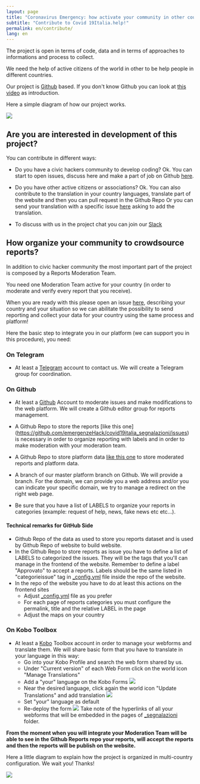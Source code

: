 ```yaml
---
layout: page
title: "Coronavirus Emergency: how activate your community in other countries"
subtitle: "Contribute to Covid 19Italia.help!"
permalink: en/contribute/
lang: en
---
```


The project is open in terms of code, data and in terms of approaches to informations and process to collect.

We need the help of active citizens of the world in other to be help people in different countries.

Our project is [Github](www.github.com) based. If you don't know Github you can look at [this video](https://www.youtube.com/watch?v=noZnOSpcjYY&t) as introduction.

Here a simple diagram of how our project works.

![](https://raw.githubusercontent.com/emergenzeHack/covid19italia/master/images/process1.jpg)


## Are you are interested in development of this project?

You can contribute in different ways:

* Do you have a civic hackers community to develop coding? Ok. You can start to open issues, discuss here and make a part of  job on Github [here](https://github.com/emergenzeHack/covid19italia/issues).

* Do you have other active citizens or associations? Ok. You can also contribute to the translation in your country languages, translate part of the website and then you can pull request in the Github Repo Or you can send your translation with a specific issue [here](https://github.com/emergenzeHack/covid19italia/issues) asking to add the translation.

* To discuss with us in the project chat you can join our [Slack](https://covid19peoplehelp.slack.com)

## How organize your community to crowdsource reports?

In addition to civic hacker community the most important part of the project is composed by a Reports Moderation Team.

You need one Moderation Team active for your country (in order to moderate and verify every report that you receive).

When you are ready with this please open an issue [here](https://github.com/emergenzehack/covid19italia/issues/new?title=%5BNewCountryCollaboration%5D), describing your country and your situation so we can abilitate the possibility to send reporting and collect your data for your country using the same process and platform!

Here the basic step to integrate you in our platform (we can support you in this procedure), you need:

### On Telegram
- At least a [Telegram](https://web.telegram.org/#/login) account to contact us. We will create a Telegram group for coordination.

### On Github
- At least a [Github](www.github.com) Account to moderate issues and make modifications to the web platform. We will create a Github editor group for reports management.

- A Github Repo to store the reports [like this one]
(https://github.com/emergenzeHack/covid19italia_segnalazioni/issues) is necessary in order to organize reporting with labels and in order to make moderation with your moderation team.

- A Github Repo to store platform data [like this one](https://github.com/emergenzeHack/covid19italia_data) to store moderated reports and platform data.

- A branch of our master platform branch on Github. We will provide a branch. For the domain, we can provide you a web address and/or you can indicate your specific domain, we try to manage a redirect on the right web page.

- Be sure that you have a list of LABELS to organize your reports in categories (example: request of help, news, fake news etc etc...).

#### Technical remarks for GitHub Side

- Github Repo of the data as used to store you reports dataset and is used by Github Repo of website to build website.
- In the Github Repo to store reports as issue you have to define a list of LABELS to categorized the issues. They will be the tags that you'll can manage in the frontend of the website. Remember to define a label "Approvato" to accept a reports.
Labels should be the same listed in "categorieissue" tag in [_config.yml](https://github.com/emergenzeHack/covid19italia/blob/master/_config.yml) file inside the repo of the website.
- In the repo of the website you have to do at least this actions on the frontend sites
  - Adjust [_config.yml](https://github.com/emergenzeHack/covid19italia/blob/master/_config.yml) file as you prefer
  - For each page of reports categories you must configure the permalink, title and the relative LABEL in the page
  - Adjust the maps on your country

### On Kobo Toolbox
- At least a [Kobo](https://kobo.humanitarianresponse.info/) Toolbox account in order to manage your webforms and translate them. We will share basic form that you have to translate in your language in this way:
  - Go into your Kobo Profile and search the web form shared by us.
  - Under "Current version" of each Web Form click on the world icon "Manage Translations"
  - Add a "your" language on the Kobo Forms
  ![](https://forum-kobotoolbox-org.s3.dualstack.us-east-1.amazonaws.com/optimized/2X/0/0be1721da99bc245b0d1d1203a20690c30b7ae5e_2_690x281.png)
  - Near the desired language, click again the world icon "Update Translations" and add translation
  ![](https://forum-kobotoolbox-org.s3.dualstack.us-east-1.amazonaws.com/optimized/2X/2/2c41a2643b1b35ce5d96979637adbf4c1a195288_2_690x339.png)
  - Set "your" language as default
  - Re-deploy the form
  ![](https://user-images.githubusercontent.com/368961/33343306-cc3ad2b6-d452-11e7-971b-3480e6ae2257.png)
Take note of the hyperlinks of all your webforms that will be embedded in the pages of [_segnalazioni](https://github.com/emergenzeHack/covid19italia/tree/master/_segnalazioni) folder.

**From the moment when you will integrate your Moderation Team will be able to see in the Github Reports repo your reports, will accept the reports and then the reports will be publish on the website.**

Here a little diagram to explain how the project is organized in multi-country configuration. We wait you! Thanks!

![](https://raw.githubusercontent.com/emergenzeHack/covid19italia/master/images/diagramma%20(1).png)